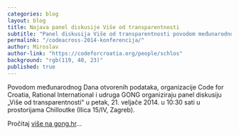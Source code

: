 ```yaml
---
categories: blog
layout: blog
title: Najava panel diskusije Više od transparentnosti
subtitle: "Panel diskusija Više od transparentnosti povodom međunarodnog Dana otvorenih podataka"
permalink: "/codeacross-2014-konferencija/"
author: Miroslav
author-link: "https://codeforcroatia.org/people/schlos"
background: "rgb(119, 40, 23)"
published: true
---
```


Povodom međunarodnog Dana otvorenih podataka, organizacije Code for Croatia, Rational International i udruga GONG organiziraju panel diskusiju „Više od transparentnosti“ u petak, 21. veljače 2014. u 10:30 sati u prostorijama Chilloutke (Ilica 15/IV, Zagreb).

Pročitaj [više na gong.hr](https://www.gong.hr/hr/dobra-vladavina/pristup-informacijama/vise-od-transparentnosti/)...